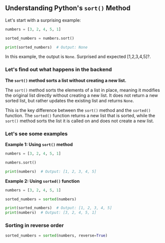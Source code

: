 ## Understanding Python's `sort()` Method

Let's start with a surprising example:

```python
numbers = [3, 2, 4, 5, 1]

sorted_numbers = numbers.sort()

print(sorted_numbers)  # Output: None
```

In this example, the output is `None`. Surprised and expected [1,2,3,4,5]?.

### Let's find out what happens in the backend

**The `sort()` method sorts a list without creating a new list.**

The `sort()` method sorts the elements of a list in place, meaning it modifies the original list directly without creating a new list. It does not return a new sorted list, but rather updates the existing list and returns `None`.

This is the key difference between the `sort()` method and the `sorted()` function. The `sorted()` function returns a new list that is sorted, while the `sort()` method sorts the list it is called on and does not create a new list.

### Let's see some examples

**Example 1: Using `sort()` method**

```python
numbers = [3, 2, 4, 5, 1]

numbers.sort()

print(numbers)  # Output: [1, 2, 3, 4, 5]
```

**Example 2: Using `sorted()` function**

```python
numbers = [3, 2, 4, 5, 1]

sorted_numbers = sorted(numbers)

print(sorted_numbers)  # Output: [1, 2, 3, 4, 5]
print(numbers)  # Output: [3, 2, 4, 5, 1]
```

### Sorting in reverse order

```python
sorted_numbers = sorted(numbers, reverse=True)
```



